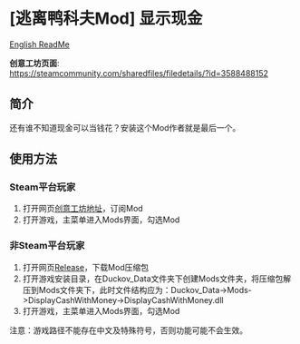 # [逃离鸭科夫Mod] 显示现金

[English ReadMe](./README_en.md)

**创意工坊页面**:  
https://steamcommunity.com/sharedfiles/filedetails/?id=3588488152

## 简介

还有谁不知道现金可以当钱花？安装这个Mod作者就是最后一个。

## 使用方法

### Steam平台玩家

1. 打开网页[创意工坊地址](https://steamcommunity.com/sharedfiles/filedetails/?id=3588488152)，订阅Mod
2. 打开游戏，主菜单进入Mods界面，勾选Mod

### 非Steam平台玩家

1. 打开网页[Release](https://github.com/dzj0821/DisplayCashWithMoney/releases)，下载Mod压缩包
2. 打开游戏安装目录，在Duckov_Data文件夹下创建Mods文件夹，将压缩包解压到Mods文件夹下，此时文件结构应为：Duckov_Data->Mods->DisplayCashWithMoney->DisplayCashWithMoney.dll
3. 打开游戏，主菜单进入Mods界面，勾选Mod

注意：游戏路径不能存在中文及特殊符号，否则功能可能不会生效。
